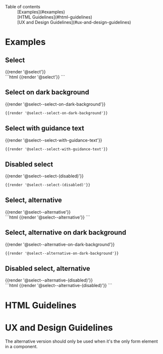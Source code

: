 <nav class="element-navigation">
  <dl class="element-navigation__list">
    <dt class="element-navigation__title">Table of contents</dt>
    <dd class="element-navigation__item">[Examples](#examples)</dd>
    <dd class="element-navigation__item">[HTML Guidelines](#html-guidelines)</dd>
    <dd class="element-navigation__item">[UX and Design Guidelines](#ux-and-design-guidelines)</dd>
  </dl>
</nav>

# Examples
## Select
<div class="element-preview">
  {{render '@select'}}
</div>
```html
{{render '@select'}}
```

## Select on dark background
<div class="element-preview element-preview--dark">
  {{render '@select--select-on-dark-background'}}
</div>

```html
{{render '@select--select-on-dark-background'}}
```


## Select with guidance text
<div class="element-preview">
  {{render '@select--select-with-guidance-text'}}
</div>

```html
{{render '@select--select-with-guidance-text'}}
```


## Disabled select
<div class="element-preview">
  {{render '@select--select-(disabled)'}}
</div>

```html
{{render '@select--select-(disabled)'}}
```

## Select, alternative
<div class="element-preview">
  {{render '@select--alternative'}}
</div>
```html
{{render '@select--alternative'}}
```

## Select, alternative on dark background
<div class="element-preview element-preview--dark">
  {{render '@select--alternative-on-dark-background'}}
</div>

```html
{{render '@select--alternative-on-dark-background'}}
```

## Disabled select, alternative
<div class="element-preview">
  {{render '@select--alternative-(disabled)'}}
</div>
```html
{{render '@select--alternative-(disabled)'}}
```

# HTML Guidelines

# UX and Design Guidelines
The alternative version should only be used when it's the only form element in a component.
